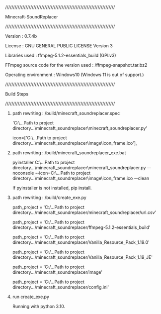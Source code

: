 
//////////////////////////////////////////////////////////////////////

Minecraft-SoundReplacer  

//////////////////////////////////////////////////////////////////////

Version : 0.7.4b

License : GNU GENERAL PUBLIC LICENSE Version 3
 
Libraries used : ffmpeg-5.1.2-essentials_build (GPLv3) 

FFmpeg source code for the version used : /ffmpeg-snapshot.tar.bz2

Operating environment : Windows10 (Windows 11 is out of support.)

//////////////////////////////////////////////////////////////////////

Build Steps 

//////////////////////////////////////////////////////////////////////

1. path rewriting : /build/minecraft_soundreplacer.spec

	'C:\\...Path to project directory...\\minecraft_soundreplacer\\minecraft_soundreplacer.py'
	
	icon=['C:\\...Path to project directory...\\minecraft_soundreplacer\\image\\icon_frame.ico'],
	
2. path rewriting : /build/minecraft_soundreplacer_exe.bat

	pyinstaller C:\\...Path to project directory...\\minecraft_soundreplacer\\minecraft_soundreplacer.py --noconsole --icon=C:\\...Path to project directory...\\minecraft_soundreplacer\\image\\icon_frame.ico --clean
	
	If pyinstaller is not installed, pip install.
	
3. path rewriting : /build/create_exe.py

	path_project = 'C:/...Path to project directory.../minecraft_soundreplacer/minecraft_soundreplacer/url.csv'

	path_project = 'C:/...Path to project directory.../minecraft_soundreplacer/ffmpeg-5.1.2-essentials_build'

	path_project = 'C:/...Path to project directory.../minecraft_soundreplacer/Vanilla_Resource_Pack_1.19.0'

	path_project = 'C:/...Path to project directory.../minecraft_soundreplacer/Vanilla_Resource_Pack_1.19_JE'

	path_project = 'C:/...Path to project directory.../minecraft_soundreplacer/image'

	path_project = 'C:/...Path to project directory.../minecraft_soundreplacer/config.ini'
	
4. run create_exe.py 

	Running with python 3.10.
